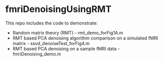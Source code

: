 # fmriDenoisingUsingRMT
This repo includes the code to demonstrate:
- Random matrix theory (RMT) - rmt_demo_forFig1A.m
- RMT based PCA denoising algorithm comparison on a simulated fMRI matrix - ssvd_denoiseTest_forFig4.m
- RMT based PCA denoising on a sample fMRI data - fmriDenoising_demo.m
